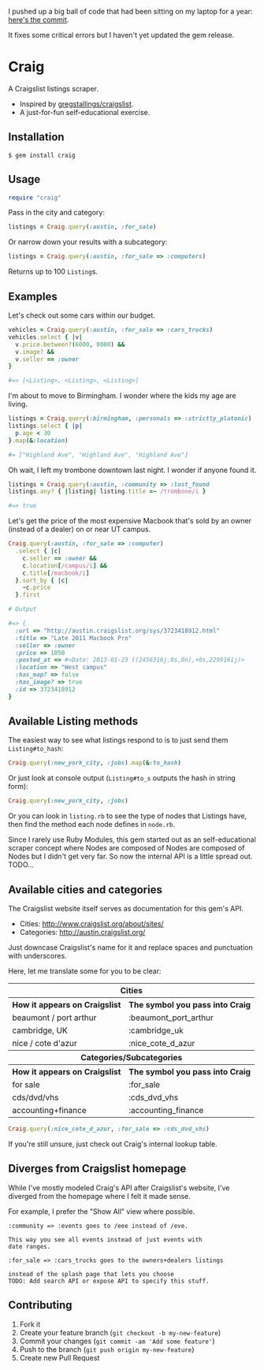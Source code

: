 I pushed up a big ball of code that had been sitting on my laptop for a year: [here's the commit](https://github.com/danneu/craig/commit/ffc6e12645dc4d19cd62c07a63f7f8690162445b).

It fixes some critical errors but I haven't yet updated the gem release.

# Craig

A Craigslist listings scraper.

* Inspired by [gregstallings/craigslist](https://github.com/gregstallings/craigslist).
* A just-for-fun self-educational exercise.

## Installation

    $ gem install craig

## Usage

~~~ ruby
require "craig"
~~~

Pass in the city and category:

~~~ ruby
listings = Craig.query(:austin, :for_sale)
~~~

Or narrow down your results with a subcategory:
 
~~~ ruby
listings = Craig.query(:austin, :for_sale => :computers)
~~~

Returns up to 100 `Listing`s.

## Examples

Let's check out some cars within our budget.
    
~~~ ruby
vehicles = Craig.query(:austin, :for_sale => :cars_trucks)
vehicles.select { |v| 
  v.price.between?(6000, 8000) && 
  v.image? &&
  v.seller == :owner 
}

#=> [<Listing>, <Listing>, <Listing>]
~~~
    
I'm about to move to Birmingham. I wonder where the kids my age are living.
    
~~~ ruby
listings = Craig.query(:birmingham, :personals => :strictly_platonic)
listings.select { |p| 
  p.age < 30
}.map(&:location)

#= ["Highland Ave", "Highland Ave", "Highland Ave"]
~~~

Oh wait, I left my trombone downtown last night. I wonder if anyone found it.
    
~~~ ruby
listings = Craig.query(:austin, :community => :lost_found
listings.any? { |listing| listing.title =~ /trombone/i }

#=> true
~~~

Let's get the price of the most expensive Macbook that's sold by an owner 
(instead of a dealer) on or near UT campus.

~~~ ruby
Craig.query(:austin, :for_sale => :computer)
  .select { |c| 
    c.seller == :owner && 
    c.location[/campus/i] &&
    c.title[/macbook/i]
  }.sort_by { |c| 
    -c.price 
  }.first

# Output

#=> {
  :url => "http://austin.craigslist.org/sys/3723418912.html"
  :title => "Late 2011 Macbook Pro"
  :seller => :owner
  :price => 1050
  :posted_at => #<Date: 2013-01-23 ((2456316j,0s,0n),+0s,2299161j)>
  :location => "West campus"
  :has_map? => false
  :has_image? => true
  :id => 3723418912
}
~~~

## Available Listing methods

The easiest way to see what listings respond to is to just send them `Listing#to_hash`:

~~~ ruby
Craig.query(:new_york_city, :jobs).map(&:to_hash)
~~~

Or just look at console output (`Listing#to_s` outputs the hash in string form):

~~~ ruby
Craig.query(:new_york_city, :jobs)
~~~

Or you can look in `listing.rb` to see the type of nodes that Listings have, then find the method each node defines in `node.rb`.

Since I rarely use Ruby Modules, this gem started out as an self-educational scraper concept where Nodes are composed of Nodes are composed of Nodes but I didn't get very far. So now the internal API is a little spread out. TODO...

## Available cities and categories

The Craigslist website itself serves as documentation for this
gem's API.

* Cities: http://www.craigslist.org/about/sites/
* Categories: http://austin.craigslist.org/

Just downcase Craigslist's name for it and replace spaces and punctuation with underscores.

Here, let me translate some for you to be clear:

<table>
  <tr>
    <th colspan="2">Cities</th>
  </tr>
  <tr>
    <th>How it appears on Craigslist</th><th>The symbol you pass into Craig</th>
  </tr>
  <tr>
    <td>beaumont / port arthur</td>
    <td>:beaumont_port_arthur</td>
  </tr>
  <tr>
    <td>cambridge, UK</td>
    <td>:cambridge_uk</td>
  </tr>
  <tr>
    <td>nice / cote d'azur</td>
    <td>:nice_cote_d_azur</td>
  </tr>
  <tr>
    <th colspan="2">Categories/Subcategories</th>
  </tr>
  <tr>
    <th>How it appears on Craigslist</th><th>The symbol you pass into Craig</th>
  </tr>
  <tr>
    <td>for sale</td>
    <td>:for_sale</td>
  </tr>
  <tr>
    <td>cds/dvd/vhs </td>
    <td>:cds_dvd_vhs</td>
  </tr>
  <tr>
    <td>accounting+finance </td>
    <td>:accounting_finance</td>
  </tr>
</table>

~~~ ruby
Craig.query(:nice_cote_d_azur, :for_sale => :cds_dvd_vhs)
~~~

If you're still unsure, just check out Craig's internal lookup table.

## Diverges from Craigslist homepage

While I've mostly modeled Craig's API after Craigslist's website, I've 
diverged from the homepage where I felt it made sense. 

For example, I prefer the "Show All" view where possible.

    :community => :events goes to /eee instead of /eve.

    This way you see all events instead of just events with 
    date ranges.

    :for_sale => :cars_trucks goes to the owners+dealers listings

    instead of the splash page that lets you choose
    TODO: Add search API or expose API to specify this stuff.

## Contributing

1. Fork it
2. Create your feature branch (`git checkout -b my-new-feature`)
3. Commit your changes (`git commit -am 'Add some feature'`)
4. Push to the branch (`git push origin my-new-feature`)
5. Create new Pull Request
